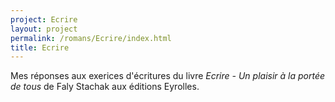 ```yaml
---
project: Ecrire
layout: project
permalink: /romans/Ecrire/index.html
title: Ecrire
---
```


Mes réponses aux exerices d'écritures du livre *Ecrire - Un plaisir à la portée de tous* de Faly Stachak aux éditions Eyrolles.